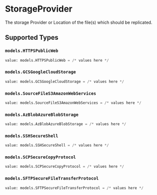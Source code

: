 # StorageProvider

The storage Provider or Location of the file(s) which should be replicated.


## Supported Types

### `models.HTTPSPublicWeb`

```python
value: models.HTTPSPublicWeb = /* values here */
```

### `models.GCSGoogleCloudStorage`

```python
value: models.GCSGoogleCloudStorage = /* values here */
```

### `models.SourceFileS3AmazonWebServices`

```python
value: models.SourceFileS3AmazonWebServices = /* values here */
```

### `models.AzBlobAzureBlobStorage`

```python
value: models.AzBlobAzureBlobStorage = /* values here */
```

### `models.SSHSecureShell`

```python
value: models.SSHSecureShell = /* values here */
```

### `models.SCPSecureCopyProtocol`

```python
value: models.SCPSecureCopyProtocol = /* values here */
```

### `models.SFTPSecureFileTransferProtocol`

```python
value: models.SFTPSecureFileTransferProtocol = /* values here */
```

